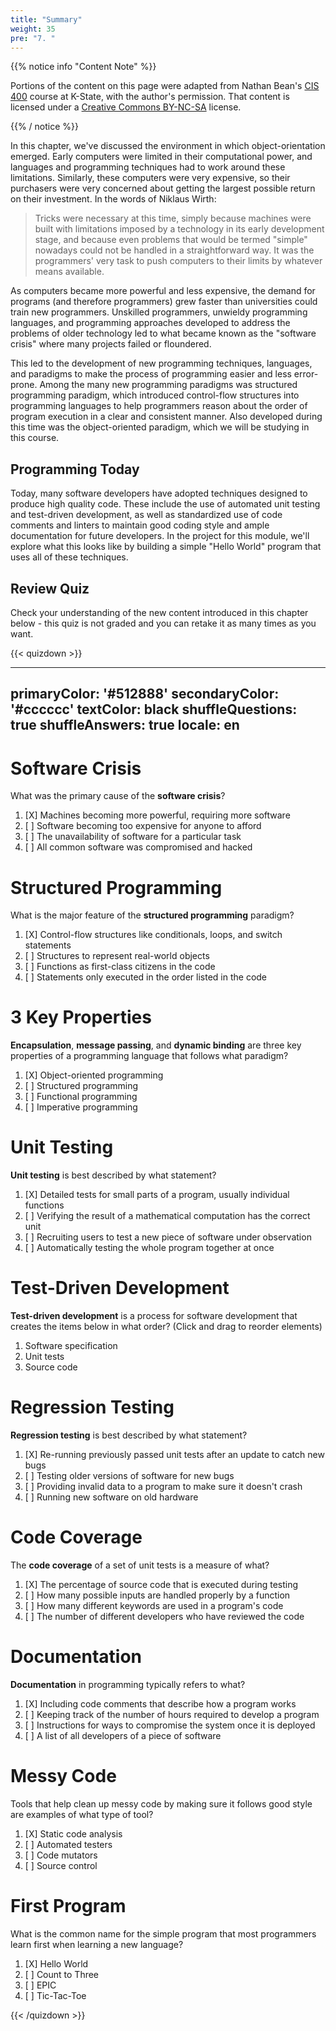 ```yaml
---
title: "Summary"
weight: 35
pre: "7. "
---
```

{{% notice info "Content Note" %}}

Portions of the content on this page were adapted from Nathan Bean's [CIS 400](https://textbooks.cs.ksu.edu/cis400/1-object-orientation/00-introduction/02-the-growth-of-computing/) course at K-State, with the author's permission. That content is licensed under a [Creative Commons BY-NC-SA](https://creativecommons.org/licenses/by-nc-sa/4.0/) license.

{{% / notice %}}

In this chapter, we've discussed the environment in which object-orientation emerged.  Early computers were limited in their computational power, and languages and programming techniques had to work around these limitations. Similarly, these computers were very expensive, so their purchasers were very concerned about getting the largest possible return on their investment.  In the words of Niklaus Wirth:

<blockquote>
Tricks were necessary at this time, simply because machines were built with limitations imposed by a technology in its early development stage, and because even problems that would be termed "simple" nowadays could not be handled in a straightforward way.  It was the programmers' very task to push computers to their limits by whatever means available.
</blockquote>

As computers became more powerful and less expensive, the demand for programs (and therefore programmers) grew faster than universities could train new programmers.  Unskilled programmers, unwieldy programming languages, and programming approaches developed to address the problems of older technology led to what became known as the "software crisis" where many projects failed or floundered.

This led to the development of new programming techniques, languages, and paradigms to make the process of programming easier and less error-prone. Among the many new programming paradigms was structured programming paradigm, which introduced control-flow structures into programming languages to help programmers reason about the order of program execution in a clear and consistent manner.  Also developed during this time was the object-oriented paradigm, which we will be studying in this course.

## Programming Today

Today, many software developers have adopted techniques designed to produce high quality code. These include the use of automated unit testing and test-driven development, as well as standardized use of code comments and linters to maintain good coding style and ample documentation for future developers. In the project for this module, we'll explore what this looks like by building a simple "Hello World" program that uses all of these techniques. 

## Review Quiz

Check your understanding of the new content introduced in this chapter below - this quiz is not graded and you can retake it as many times as you want.

{{< quizdown >}}

---
primaryColor: '#512888'
secondaryColor: '#cccccc'
textColor: black
shuffleQuestions: true
shuffleAnswers: true
locale: en
---

# Software Crisis

What was the primary cause of the **software crisis**?

1. [X] Machines becoming more powerful, requiring more software
1. [ ] Software becoming too expensive for anyone to afford
1. [ ] The unavailability of software for a particular task
1. [ ] All common software was compromised and hacked

# Structured Programming

What is the major feature of the **structured programming** paradigm?

1. [X] Control-flow structures like conditionals, loops, and switch statements
1. [ ] Structures to represent real-world objects
1. [ ] Functions as first-class citizens in the code
1. [ ] Statements only executed in the order listed in the code

# 3 Key Properties

**Encapsulation**, **message passing**, and **dynamic binding** are three key properties of a programming language that follows what paradigm?

1. [X] Object-oriented programming
1. [ ] Structured programming
1. [ ] Functional programming
1. [ ] Imperative programming

# Unit Testing

**Unit testing** is best described by what statement?

1. [X] Detailed tests for small parts of a program, usually individual functions
1. [ ] Verifying the result of a mathematical computation has the correct unit
1. [ ] Recruiting users to test a new piece of software under observation
1. [ ] Automatically testing the whole program together at once

# Test-Driven Development

**Test-driven development** is a process for software development that creates the items below in what order? (Click and drag to reorder elements)

1. Software specification
2. Unit tests
3. Source code

# Regression Testing

**Regression testing** is best described by what statement?

1. [X] Re-running previously passed unit tests after an update to catch new bugs
1. [ ] Testing older versions of software for new bugs
1. [ ] Providing invalid data to a program to make sure it doesn't crash
1. [ ] Running new software on old hardware

# Code Coverage

The **code coverage** of a set of unit tests is a measure of what?

1. [X] The percentage of source code that is executed during testing
1. [ ] How many possible inputs are handled properly by a function
1. [ ] How many different keywords are used in a program's code
1. [ ] The number of different developers who have reviewed the code

# Documentation

**Documentation** in programming typically refers to what?

1. [X] Including code comments that describe how a program works
1. [ ] Keeping track of the number of hours required to develop a program
1. [ ] Instructions for ways to compromise the system once it is deployed
1. [ ] A list of all developers of a piece of software

# Messy Code

Tools that help clean up messy code by making sure it follows good style are examples of what type of tool?

1. [X] Static code analysis
1. [ ] Automated testers
1. [ ] Code mutators
1. [ ] Source control

# First Program

What is the common name for the simple program that most programmers learn first when learning a new language? 

1. [X] Hello World
1. [ ] Count to Three
1. [ ] EPIC
1. [ ] Tic-Tac-Toe

{{< /quizdown >}}